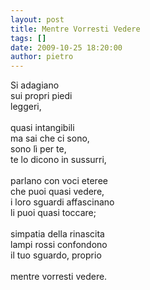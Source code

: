 ```yaml
---
layout: post
title: Mentre Vorresti Vedere
tags: []
date: 2009-10-25 18:20:00
author: pietro
---
```

Si adagiano<br/>sui propri piedi<br/>leggeri,<br/><br/>quasi intangibili<br/>ma sai che ci sono,<br/>sono lì per te,<br/>te lo dicono in sussurri,<br/><br/>parlano con voci eteree<br/>che puoi quasi vedere,<br/>i loro sguardi affascinano<br/>li puoi quasi toccare;<br/><br/>simpatia della rinascita<br/>lampi rossi confondono<br/>il tuo sguardo, proprio<br/><br/>mentre vorresti vedere.
